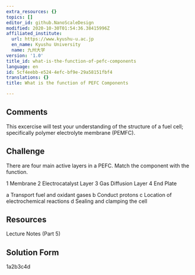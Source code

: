 ```yaml
---
extra_resources: {}
topics: []
editor_id: github.NanoScaleDesign
modified: 2020-10-30T01:54:36.38415996Z
affiliated_institute:
  url: https://www.kyushu-u.ac.jp
  en_name: Kyushu University
  name: 九州大学
version: '1.0'
title_id: what-is-the-function-of-pefc-components
language: en
id: 5cf4eebb-e524-4efc-bf9e-29a58151fbf4
translations: {}
title: What is the function of PEFC Components

---
```


## Comments

This excercise will test your understanding of the structure of a fuel cell; specifically polymer electrolyte membrane (PEMFC).

## Challenge

There are four main active layers in a PEFC. Match the component with the function.

1 Membrane
2 Electrocatalyst Layer
3 Gas Diffusion Layer
4 End Plate

a Transport fuel and oxidant gases
b Conduct protons
c Location of electrochemical reactions
d Sealing and clamping the cell 

## Resources

Lecture Notes (Part 5)

## Solution Form

1a2b3c4d



